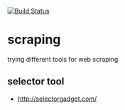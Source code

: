 [![Build Status](https://travis-ci.org/brownman/scraping.svg?branch=develop)](https://travis-ci.org/brownman/scraping)



  
  
  
   
  
  


 
 
 


scraping
=========
trying different tools for web scraping

selector tool
----
- http://selectorgadget.com/
 
